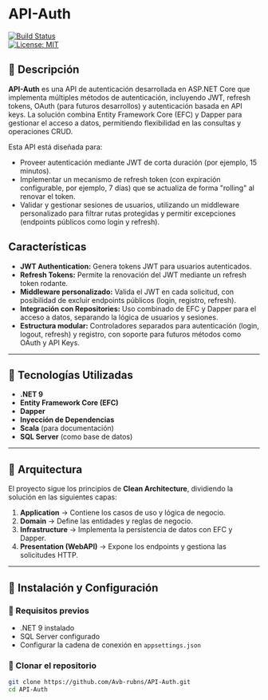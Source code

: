 # API-Auth

[![Build Status](https://img.shields.io/travis/Avb-rubns/API-Auth.svg)](https://travis-ci.org/Avb-rubns/API-Auth)  
[![License: MIT](https://img.shields.io/badge/License-MIT-yellow.svg)](LICENSE)


## 📌 Descripción

**API-Auth** es una API de autenticación desarrollada en ASP.NET Core que implementa múltiples métodos de autenticación, incluyendo JWT, refresh tokens, OAuth (para futuros desarrollos) y autenticación basada en API keys. La solución combina Entity Framework Core (EFC) y Dapper para gestionar el acceso a datos, permitiendo flexibilidad en las consultas y operaciones CRUD.

Esta API está diseñada para:
- Proveer autenticación mediante JWT de corta duración (por ejemplo, 15 minutos).
- Implementar un mecanismo de refresh token (con expiración configurable, por ejemplo, 7 días) que se actualiza de forma "rolling" al renovar el token.
- Validar y gestionar sesiones de usuarios, utilizando un middleware personalizado para filtrar rutas protegidas y permitir excepciones (endpoints públicos como login y refresh).


## Características

- **JWT Authentication:** Genera tokens JWT para usuarios autenticados.
- **Refresh Tokens:** Permite la renovación del JWT mediante un refresh token rodante.
- **Middleware personalizado:** Valida el JWT en cada solicitud, con posibilidad de excluir endpoints públicos (login, registro, refresh).
- **Integración con Repositories:** Uso combinado de EFC y Dapper para el acceso a datos, separando la lógica de usuarios y sesiones.
- **Estructura modular:** Controladores separados para autenticación (login, logout, refresh) y registro, con soporte para futuros métodos como OAuth y API Keys.


---

## 🚀 Tecnologías Utilizadas

- **.NET 9**  
- **Entity Framework Core (EFC)**  
- **Dapper**  
- **Inyección de Dependencias**  
- **Scala** (para documentación)  
- **SQL Server** (como base de datos)  

---

## 📂 Arquitectura

El proyecto sigue los principios de **Clean Architecture**, dividiendo la solución en las siguientes capas:

1. **Application** → Contiene los casos de uso y lógica de negocio.  
2. **Domain** → Define las entidades y reglas de negocio.  
3. **Infrastructure** → Implementa la persistencia de datos con EFC y Dapper.  
4. **Presentation (WebAPI)** → Expone los endpoints y gestiona las solicitudes HTTP.  

---

## 📌 Instalación y Configuración

### 🔹 Requisitos previos
- .NET 9 instalado  
- SQL Server configurado  
- Configurar la cadena de conexión en `appsettings.json`  

### 🔹 Clonar el repositorio
```sh
git clone https://github.com/Avb-rubns/API-Auth.git
cd API-Auth
